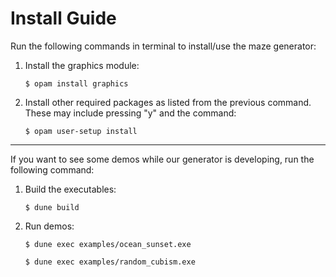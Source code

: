# Install Guide
Run the following commands in terminal to install/use the maze generator:

1. Install the graphics module:

    `$ opam install graphics`

2. Install other required packages as listed from the previous command.
These may include pressing "y" and the command:

    `$ opam user-setup install`
***

If you want to see some demos while our generator is developing, run the following command:

1. Build the executables:

    `$ dune build`

2. Run demos:

    `$ dune exec examples/ocean_sunset.exe`

    `$ dune exec examples/random_cubism.exe`
